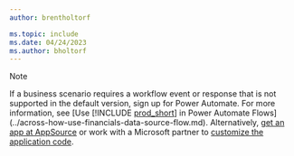 ```yaml
---
author: brentholtorf

ms.topic: include
ms.date: 04/24/2023
ms.author: bholtorf
---
```


> [!NOTE]
> If a business scenario requires a workflow event or response that is not supported in the default version, sign up for Power Automate. For more information, see [Use [!INCLUDE [prod_short](prod_short.md)] in Power Automate Flows](../across-how-use-financials-data-source-flow.md). Alternatively, [get an app at AppSource](https://go.microsoft.com/fwlink/?linkid=2081646) or work with a Microsoft partner to [customize the application code](/dynamics365/business-central/dev-itpro/developer/devenv-walkthrough-workflow-events-responses).
